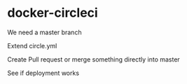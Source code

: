 # docker-circleci

We need a master branch

Extend circle.yml

Create Pull request or merge something directly into master

See if deployment works
